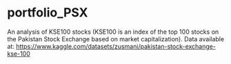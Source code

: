 # portfolio_PSX
An analysis of KSE100 stocks (KSE100 is an index of the top 100 stocks on the Pakistan Stock Exchange based on market capitalization).
Data available at: https://www.kaggle.com/datasets/zusmani/pakistan-stock-exchange-kse-100 
